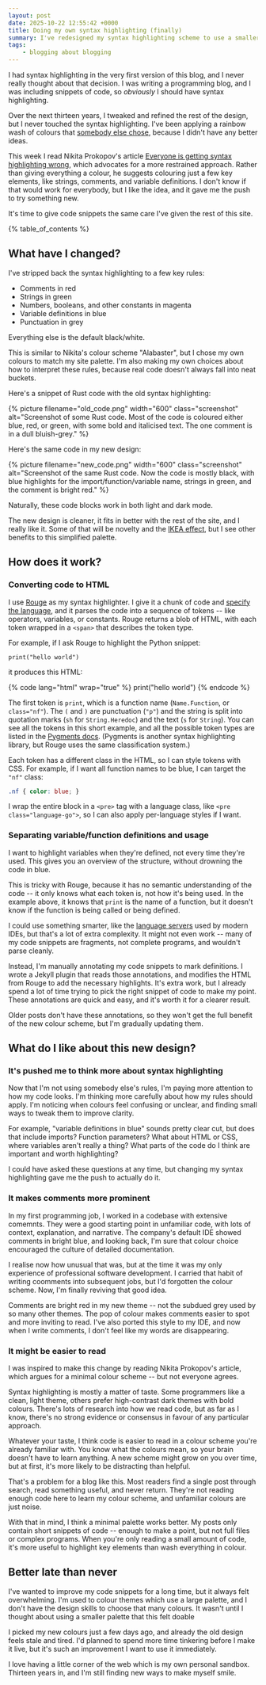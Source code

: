 ```yaml
---
layout: post
date: 2025-10-22 12:55:42 +0000
title: Doing my own syntax highlighting (finally)
summary: I've redesigned my syntax highlighting scheme to use a smaller colour palette. Here's what I've changed, how it works, and why I think it's better.
tags:
    - blogging about blogging
---
```

I had syntax highlighting in the very first version of this blog, and I never really thought about that decision.
I was writing a programming blog, and I was including snippets of code, so *obviously* I should have syntax highlighting.

Over the next thirteen years, I tweaked and refined the rest of the design, but I never touched the syntax highlighting.
I've been applying a rainbow wash of colours that [somebody else chose][default], because I didn't have any better ideas.

This week I read Nikita Prokopov's article [Everyone is getting syntax highlighting wrong][nikita], which advocates for a more restrained approach.
Rather than giving everything a colour, he suggests colouring just a few key elements, like strings, comments, and variable definitions.
I don't know if that would work for everybody, but I like the idea, and it gave me the push to try something new.

It's time to give code snippets the same care I've given the rest of this site.

[jekyll_rouge]: https://jekyllrb.com/docs/liquid/tags/#code-snippet-highlighting
[default]: https://pygments.org/styles/#default
[nikita]: https://tonsky.me/blog/syntax-highlighting/

{% table_of_contents %}

## What have I changed?

I've stripped back the syntax highlighting to a few key rules:

*   Comments in red
*   Strings in green
*   Numbers, booleans, and other constants in magenta
*   Variable definitions in blue
*   Punctuation in grey

Everything else is the default black/white.

This is similar to Nikita's colour scheme "Alabaster", but I chose my own colours to match my site palette.
I'm also making my own choices about how to interpret these rules, because real code doesn't always fall into neat buckets.

Here's a snippet of Rust code with the old syntax highlighting:

{%
  picture
  filename="old_code.png"
  width="600"
  class="screenshot"
  alt="Screenshot of some Rust code. Most of the code is coloured either blue, red, or green, with some bold and italicised text. The one comment is in a dull bluish-grey."
%}

Here's the same code in my new design:

{%
  picture
  filename="new_code.png"
  width="600"
  class="screenshot"
  alt="Screenshot of the same Rust code. Now the code is mostly black, with blue highlights for the import/function/variable name, strings in green, and the comment is bright red."
%}

Naturally, these code blocks work in both light and dark mode. 

The new design is cleaner, it fits in better with the rest of the site, and I really like it.
Some of that will be novelty and the [IKEA effect], but I see other benefits to this simplified palette.

[IKEA effect]: https://en.wikipedia.org/wiki/Ikea_Effect

## How does it work?

### Converting code to HTML

I use [Rouge] as my syntax highlighter.
I give it a chunk of code and [specify the language][languages], and it parses the code into a sequence of tokens -- like operators, variables, or constants.
Rouge returns a blob of HTML, with each token wrapped in a `<span>` that describes the token type.

For example, if I ask Rouge to highlight the Python snippet:

```
print("hello world")
```

it produces this HTML:

{% code lang="html" wrap="true" %}
<span class="nf">print</span><span class="p">(</span><span class="sh">"</span><span class="s">hello world</span><span class="sh">"</span><span class="p">)</span>
{% endcode %}

The first token is `print`, which is a function name (`Name.Function`, or `class="nf"`).
The `(` and `)` are punctuation (`"p"`) and the string is split into quotation marks (`sh` for `String.Heredoc`) and the text (`s` for `String`).
You can see all the tokens in this short example, and all the possible token types are listed in the [Pygments docs][tokens].
(Pygments is another syntax highlighting library, but Rouge uses the same classification system.)

Each token has a different class in the HTML, so I can style tokens with CSS.
For example, if I want all function names to be blue, I can target the `"nf"` class:

```css
.nf { color: blue; }
```

I wrap the entire block in a `<pre>` tag with a language class, like `<pre class="language-go">`, so I can also apply per-language styles if I want.
  
### Separating variable/function definitions and usage

I want to highlight variables when they're defined, not every time they're used.
This gives you an overview of the structure, without drowning the code in blue.

This is tricky with Rouge, because it has no semantic understanding of the code -- it only knows what each token is, not how it's being used.
In the example above, it knows that `print` is the name of a function, but it doesn't know if the function is being called or being defined.

I could use something smarter, like the [language servers] used by modern IDEs, but that's a lot of extra complexity.
It might not even work -- many of my code snippets are fragments, not complete programs, and wouldn't parse cleanly.

Instead, I'm manually annotating my code snippets to mark definitions.
I wrote a Jekyll plugin that reads those annotations, and modifies the HTML from Rouge to add the necessary highlights.
It's extra work, but I already spend a lot of time trying to pick the right snippet of code to make my point.
These annotations are quick and easy, and it's worth it for a clearer result.

Older posts don't have these annotations, so they won't get the full benefit of the new colour scheme, but I'm gradually updating them.

[language servers]: https://en.wikipedia.org/wiki/Language_server
[Rouge]: https://github.com/rouge-ruby/rouge
[languages]: https://rouge-ruby.github.io/docs/file.Languages.html
[tokens]: https://pygments.org/docs/tokens/

## What do I like about this new design?

### It's pushed me to think more about syntax highlighting

Now that I'm not using somebody else's rules, I'm paying more attention to how my code looks.
I'm thinking more carefully about how my rules should apply. 
I'm noticing when colours feel confusing or unclear, and finding small ways to tweak them to improve clarity.

For example, "variable definitions in blue" sounds pretty clear cut, but does that include imports?
Function parameters?
What about HTML or CSS, where variables aren't really a thing?
What parts of the code do I think are important and worth highlighting?

I could have asked these questions at any time, but changing my syntax highlighting gave me the push to actually do it.

### It makes comments more prominent

In my first programming job, I worked in a codebase with extensive comemnts.
They were a good starting point in unfamiliar code, with lots of context, explanation, and narrative.
The company's default IDE showed comments in bright blue, and looking back, I'm sure that colour choice encouraged the culture of detailed documentation.

I realise now how unusual that was, but at the time it was my only experience of professional software development.
I carried that habit of writing coomments into subsequent jobs, but I'd forgotten the colour scheme.
Now, I'm finally reviving that good idea.

Comments are bright red in my new theme -- not the subdued grey used by so many other themes. 
The pop of colour makes comments easier to spot and more inviting to read.
I've also ported this style to my IDE, and now when I write comments, I don't feel like my words are disappearing.

### It might be easier to read

I was inspired to make this change by reading Nikita Prokopov's article, which argues for a minimal colour scheme -- but not everyone agrees.

Syntax highlighting is mostly a matter of taste.
Some programmers like a clean, light theme, others prefer high-contrast dark themes with bold colours. 
There's lots of research into how we read code, but as far as I know, there's no strong evidence or consensus in favour of any particular approach. 

Whatever your taste, I think code is easier to read in a colour scheme you're already familiar with.
You know what the colours mean, so your brain doesn't have to learn anything.
A new scheme might grow on you over time, but at first, it's more likely to be distracting than helpful.

That's a problem for a blog like this.
Most readers find a single post through search, read something useful, and never return.
They're not reading enough code here to learn my colour scheme, and unfamiliar colours are just noise.

With that in mind, I think a minimal palette works better.
My posts only contain short snippets of code -- enough to make a point, but not full files or complex programs.
When you're only reading a small amount of code, it's more useful to highlight key elements than wash everything in colour.

## Better late than never

I've wanted to improve my code snippets for a long time, but it always felt overwhelming. 
I'm used to colour themes which use a large palette, and I don't have the design skills to choose that many colours.
It wasn't until I thought about using a smaller palette that this felt doable

I picked my new colours just a few days ago, and already the old design feels stale and tired.
I'd planned to spend more time tinkering before I make it live, but it's such an improvement I want to use it immediately.

I love having a little corner of the web which is my own personal sandbox.
Thirteen years in, and I'm still finding new ways to make myself smile.
